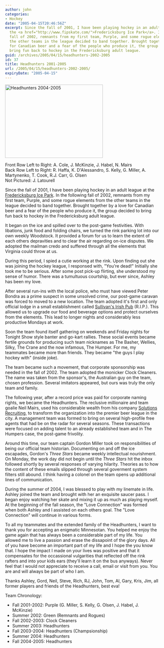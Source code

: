 ```yaml
---
author: john
categories:
- Hockey
date: "2005-04-15T20:46:56Z"
excerpt: Since the fall of 2001, I have been playing hockey in an adult league at
  the <a href="http://www.fipskate.com/">Fredericksburg Ice Park</a>. In the following
  fall of 2002, remnants from my first team, Purple, and some rogue elements from
  the other teams in the league decided to band together. Brought together by a love
  for Canadian beer and a fear of the people who produce it, the group decided to
  bring fun back to hockey in the Fredericksburg adult league.
guid: /archives/2005/04/15/headhunters-2002-2005
id: 37
title: Headhunters 2001-2005
url: /2005/04/15/headhunters-2002-2005/
expiryDate: "2005-04-15"
---
```


[<img src="/wordpress/wp-content/uploads/IMG_0166Small.JPG" title="Headhunters 2004-2005" alt="Headhunters 2004-2005" height="240" width="320" />](/images/IMG_0166%20%28Large%29.JPG "Headhutners 2004-2005 Team Picture")
  
<span class="caption">Front Row Left to Right: A. Cole, J. McKinzie, J. Habel, N. Mairs<br /> Back Row Left to Right: R. Haffa, K. D'Alessandro, S. Kelly, G. Miller, A. Martynenko, T. Cook, R.J. Carr, G. Olsen<br /> Not Pictured: J. Latourell</span>

Since the fall of 2001, I have been playing hockey in an adult league at the [Fredericksburg Ice Park](http://www.fipskate.com/). In the following fall of 2002, remnants from my first team, Purple, and some rogue elements from the other teams in the league decided to band together. Brought together by a love for Canadian beer and a fear of the people who produce it, the group decided to bring fun back to hockey in the Fredericksburg adult league.

It began on the ice and spilled over to the post-game festivities. With libations, junk food and folding chairs, we turned the rink parking lot into our own weekly Woodstock. It provided a forum for us to learn the extent of each others depravities and to clear the air regarding on-ice disputes. We adopted the mailman credo and suffered through all the elements that Virginia could throw at us.

During this period, I spied a cutie working at the rink. Upon finding out she was joining the hockey league, I responsed with, "You're dead!" Initially she took me to be serious. After some post pick-up flirting, she understood my sense of humor. There was a tumultuous courtship, but ever since, Ashley has been my love.

After several run-ins with the local police, who must have viewed Peter Bondra as a prime suspect in some unsolved crime, our post-game caravan was forced to moved to a new location. The team adopted it's first and only official lodge in a small establishment called [Sullivan's Irish Pub](http://pages.fredericksburgcity.com/dining/sullivans.htm) (R.I.P.). This allowed us to upgrade our food and beverage options and protect ourselves from the elements. This lead to longer nights and considerably less productive Mondays at work.

Soon the team found itself gathering on weekends and Friday nights for Tonight Show style banter and go-kart rallies. These social events became fertile grounds for producing such team nicknames as The Basher, Wellies, Silky, The Crane and the now infamous, The Humper. For me, my teammates became more than friends. They became "the guys I play hockey with" (inside joke).

The team became such a movement, that corporate sponsorship was needed in the fall of 2002. The team adopted the monicker Clock Cleaners. The name was taken from the sponsor's, the Australian guy on the team, chosen profession. Several imitators appeared, but ours was truly the only team and family.

The following year, after a record price was paid for corporate naming rights, we became the Headhunters. The reclusive millionaire and team goalie Neil Mairs, used his considerable wealth from his company [Solutions Recruiting](http://www.solutionsrecruiting.com), to transform the organization into the premier beer league in the city. A management team was formed to bring on several high-profile free agents that had be on the radar for several seasons. These transactions were focused on adding talent to an already established team and in The Humpers case, the post-game frivolity.

Around this time, our team captain Gordon Miller took on responsibilities of being our official team historian. Documenting on and off the ice escapades, Gordon's _Three Stars_ became weekly intellectual nourishment. On Monday, the work day did not begin until the _Three Stars_ hit the inbox followed shortly by several responses of varying hilarity. Theories as to how the content of these emails slipped through several goverment system filters still abound. I think having a colonel on the team opens up additional lines of communication.

During the summer of 2004, I was blessed to play with my linemate in life. Ashley joined the team and brought with her an exquisite saucer pass. I began enjoy watching her skate and mixing it up as much as playing myself. At the beginning of the fall season, the "Love Connection" was formed when both Ashley and I assisted on each others goal. The "Love Connection" will continue in various forms.

To all my teammates and the extended family of the Headhunters, I want to thank you for accepting an enigmatic Minnesotan. You helped me enjoy the game again that has always been a considerable part of my life. You allowed me to live a passion and erase the dissapoint of the glory days. All of you have become an important part of my life and I hope the you know that. I hope the impact I made on your lives was positive and that it compensates for the occassional vulgarities that reflected off the rink rafters and into your kids ears (they'll learn it on the bus anyways). Never feel that I would not appreciate to receive a call, email or visit from you. You are and will always be part of who I am.

Thanks Ashley, Gord, Neil, Steve, Rich, RJ, John, Tom, Al, Gary, Kris, Jim, all former players and friends of the Headhunters, best eva!

Team Chronology:

  * Fall 2001-2002: Purple (G. Miller, S. Kelly, G. Olsen, J. Habel, J. McKinzie)
  * Summer 2002: Green (Remnants and Rogues)
  * Fall 2002-2003: Clock Cleaners
  * Summer 2003: Headhunters
  * Fall 2003-2004: Headhunters (Champsionship)
  * Summer 2004: Headhunters
  * Fall 2004-2005: Headhunters
